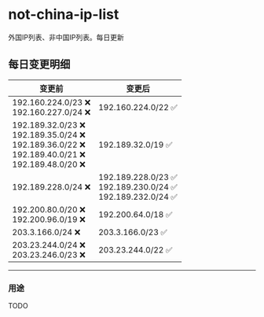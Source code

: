 # not-china-ip-list
外国IP列表、非中国IP列表。每日更新

每日变更明细
--------------------
|  变更前   | 变更后 |
|  ----  | ----  |
|  192.160.224.0/23 :x: <br> 192.160.227.0/24 :x: <br> | 192.160.224.0/22 :white_check_mark: | 
|  192.189.32.0/23 :x: <br> 192.189.35.0/24 :x: <br> 192.189.36.0/22 :x: <br> 192.189.40.0/21 :x: <br> 192.189.48.0/20 :x: <br> | 192.189.32.0/19 :white_check_mark: | 
|  192.189.228.0/24 :x:  | 192.189.228.0/23 :white_check_mark: <br> 192.189.230.0/24 :white_check_mark: <br> 192.189.232.0/24 :white_check_mark: <br>  | 
|  192.200.80.0/20 :x: <br> 192.200.96.0/19 :x: <br> | 192.200.64.0/18 :white_check_mark: | 
|  203.3.166.0/24 :x:  | 203.3.166.0/23 :white_check_mark: | 
|  203.23.244.0/24 :x: <br> 203.23.246.0/23 :x: <br> | 203.23.244.0/22 :white_check_mark: | 

--------------------
### 用途
TODO
